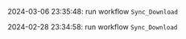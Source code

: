 2024-03-06 23:35:48: run workflow `Sync_Download` 

2024-02-28 23:34:58: run workflow `Sync_Download` 


